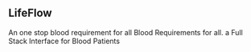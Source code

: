 ## LifeFlow
An one stop blood requirement for all Blood Requirements for all.
a Full Stack Interface for Blood Patients


